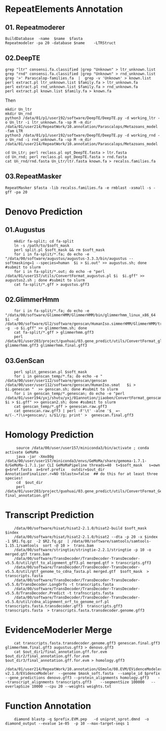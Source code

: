 # RepeatElements Annotation

## 01. Repeatmoderer

    BuildDatabase  -name  $name  $fasta
    Repeatmodeler -pa 20 -database $name    -LTRStruct


## 02.DeepTE

    grep "ltr" consensi.fa.classified |grep "Unknown" > ltr_unknown.list
    grep "rnd" consensi.fa.classified |grep "Unknown" > rnd_unknown.list
    grep '>' Parascalop-families.fa  |  grep -v 'Unknown' > known.list
    perl extract.pl ltr_unknown.list $family.fa > ltr_unknown.fa
    perl extract.pl rnd_unknown.list $family.fa > rnd_unknown.fa
    perl extract.pl known.list $family.fa > known.fa

Then

    mkdir Un_ltr
    mkdir Un_rnd
    python3 /data/01/p1/user192/software/DeepTE/DeepTE.py -d working_ltr -o Un_ltr -i ltr_unknown.fa -sp M -m_dir /data/01/user214/RepeatWork/10.annotation/Parascalops/Metazoans_model  -fam LTR
    python3 /data/01/p1/user192/software/DeepTE/DeepTE.py -d working_rnd -o Un_rnd -i rnd_unknown.fa -sp M -m_dir /data/01/user214/RepeatWork/10.annotation/Parascalops/Metazoans_model 

    cd Un_Ltr; perl reclass.pl opt_DeepTE.fasta > ltr.fasta
    cd Un_rnd; perl reclass.pl opt_DeepTE.fasta > rnd.fasta
    cat Un_rnd/rnd.fasta Un_Ltr/ltr.fasta known.fa > recalss.families.fa
    

## 03.RepeatMasker

    RepeatMasker $fasta -lib recalss.families.fa -e rmblast -xsmall -s -gff -pa 20

# Denovo Prediction

##   01.Augustus

        mkdir fa-split; cd fa-split
        ln -s /path/to/$soft_mask
        perl split.pl $soft_mask && rm $soft_mask
        for i in fa-split/*.fa; do echo -e "/data/00/software/augustus/augustus-3.3.3/bin/augustus --softmasking=1 --species=human  $i > $i.out" >> augustus.sh; done #submit to slurm
        for i in fa-split/*.out; do echo -e "perl /data/01/user157/utils/ConvertFormat_augustus.pl $i  $i.gff" >> augustus2.sh ; done #submit to slurm
        cat fa-split/*.gff > augustus.gff3

##    02.GlimmerHmm

        for i in fa-split/*.fa; do echo -e "/data/00/software/GlimmerHMM/GlimmerHMM/bin/glimmerhmm_linux_x86_64   $i  -d /data/00/software/Gl2/software/genscan/HumanIso.simmerHMM/GlimmerHMM/trained_dir/human    -g  -o $i.gff" >> glimmerhmm.sh; done
        cat fa-split/*.gff > glimmerhmm.gff3
        perl /data/01/user203/project/guohuai/03.gene_predict/utils/ConvertFormat_glimmerhmm.pl  glimmerhmm.gff3 glimmerhmm.final.gff3
        
##    03.GenScan

        perl split_genescan.pl $soft_mask
        for i in genscan_temp/*.fa; do echo -e " /data/00/user/user112/software/genscan/genscan /data/00/user/user112/software/genscan/HumanIso.smat   $i > $i.genescan "  >> genscan.sh; done #submit to slurm
        for i in genscan_temp/*.genescan; do echo -e "perl  /data/01/user194/yxj/shutu/yxj/01annotion/jiaoben/ConvertFormat_genscan.pl $i > $i.gff" >> genscan2.sh; done #submit to slurm
        cat genscan_temp/*.gff > genescan.raw.gff3
        cat genescan.raw.gff3 | perl -F'\t' -alne '$_ =~ m/(-.*)\s+genscan/; s/$1//g; print' >  genescan.final.gff3 

# Homology Prediction

         source /data/00/user/user157/miniconda3/bin/activate ; conda activate GeMoMa
         java -jar -Xmx80g /data/00/user/user157/miniconda3/envs/GeMoMa/share/gemoma-1.7.1-0/GeMoMa-1.7.1.jar CLI GeMoMaPipeline threads=40  t=$soft_mask   s=own  g=$ref.fasta  a=$ref.prefix   outdir=$out_dir     AnnotationFinalizer.r=NO tblastn=false  ## do this for at least three species!
         cd  $out_dir
         perl /data/01/user203/project/guohuai/03.gene_predict/utils/ConvertFormat_GeMoMa.pl  final_annotation.gff


# Transcript Prediction

        /data/00/software/hisat/hisat2-2.1.0/hisat2-build $soft_mask $index
        /data/00/software/hisat/hisat2-2.1.0/hisat2 --dta -p 20 -x $index -1 $R1.fq.gz  -2 $R2.fq.gz  | /data/00/software/samtools/samtools-1.15.1/samtools  sort -@ 10 >  trans.bam
        /data/00/software/stringtie/stringtie-2.2.1/stringtie -p 10 -o merged.gtf trans.bam
        /data/00/software/TransDecoder/TransDecoder-TransDecoder-v5.5.0/util/gtf_to_alignment_gff3.pl merged.gtf > transcripts.gff3
        /data/00/software/TransDecoder/TransDecoder-TransDecoder-v5.5.0/util/gtf_genome_to_cdna_fasta.pl merged.gtf  $soft_mask  > transcripts.fasta
        /data/00/software/TransDecoder/TransDecoder-TransDecoder-v5.5.0/TransDecoder.LongOrfs -t transcripts.fasta
        /data/00/software/TransDecoder/TransDecoder-TransDecoder-v5.5.0/TransDecoder.Predict -t trafnscripts.fasta
        /data/00/software/TransDecoder/TransDecoder-TransDecoder-v5.5.0/util/cdna_alignment_orf_to_genome_orf.pl transcripts.fasta.transdecoder.gff3  transcripts.gff3   transcripts.fasta  > transcripts.fasta.transdecoder.genome.gff3


#    EvidenceModerler Merge

        cat transcripts.fasta.transdecoder.genome.gff3 genescan.final.gff3  glimmerhmm.final.gff3 augustus.gff3 > denovo.gff3
        cat $out_dir1/final_annotation.gff.for.evm  $out_dir2/final_annotation.gff.for.evm $out_dir3/final_annotation.gff.for.evm > homology.gff3
        /data/01/user214/RepeatWork/10.annotation/GSmole/08.EVM/EVidenceModeler-v2.1.0/EVidenceModeler  --genome $mask_soft.fasta  --sample_id $prefix  --gene_predictions denovo.gff3 --protein_alignments homology.gff3    --transcript_alignments transcripts.gff3    --segmentSize 100000   --overlapSize 10000 --cpu 20 --weights weights.txt

#    Function Annotation

        diamond blastp -q $prefix.EVM.pep   -d uniprot_sprot.dmnd  -o diamond_output --evalue 1e-05  -p 10 --max-target-seqs 1
        
                

